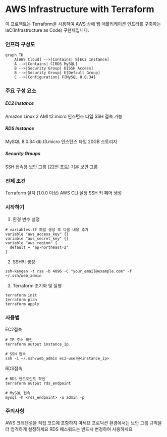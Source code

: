 # AWS Infrastructure with Terraform
이 프로젝트는 Terraform을 사용하여 AWS 상에 웹 애플리케이션 인프라를 구축하는 IaC(Infrastructure as Code) 구현체입니다.

### 인프라 구성도

```
graph TD
    A[AWS Cloud] -->|Contains| B[EC2 Instance]
    A -->|Contains| C[RDS MySQL]
    B -->|Security Group| D[SSH Access]
    B -->|Security Group| E[Default Group]
    C -->|Configuration| F[MySQL 8.0.34]
```

### 주요 구성 요소

##### EC2 Instance
Amazon Linux 2 AMI
t2.micro 인스턴스 타입
SSH 접속 가능


##### RDS Instance
MySQL 8.0.34
db.t3.micro 인스턴스 타입
20GB 스토리지


##### Security Groups
SSH 접속용 보안 그룹 (22번 포트)
기본 보안 그룹

### 전제 조건
Terraform 설치 (1.0.0 이상)
AWS CLI 설정
SSH 키 페어 생성

### 시작하기
1. 환경 변수 설정
```
# variables.tf 파일 생성 후 다음 내용 추가
variable "aws_access_key" {}
variable "aws_secret_key" {}
variable "aws_region" {
  default = "ap-northeast-2"
}
```

2. SSH키 생성
```
ssh-keygen -t rsa -b 4096 -C "your_email@example.com" -f ~/.ssh/web_admin
```

3. Terraform 초기화 및 실행
```
terraform init
terraform plan
terraform apply
```

### 사용법
EC2접속

```
# IP 주소 확인
terraform output instance_ip

# SSH 접속
ssh -i ~/.ssh/web_admin ec2-user@<instance_ip>
```

RDS접속
```
# RDS 엔드포인트 확인
terraform output rds_endpoint

# MySQL 접속
mysql -h <rds_endpoint> -u admin -p
```

### 주의사항
AWS 크레덴셜을 직접 코드에 포함하지 마세요
프로덕션 환경에서는 보안 그룹 규칙을 더 엄격하게 설정하세요
RDS 패스워드는 반드시 변경하여 사용하세요


